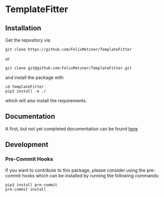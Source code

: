 # TemplateFitter

## Installation

Get the repository via
```shell
git clone https://github.com/FelixMetzner/TemplateFitter
```
or
```shell
git clone git@github.com:FelixMetzner/TemplateFitter.git
```
and install the package with
```shell
cd TemplateFitter
pip3 install -e ./
```
which will also install the requirements.

## Documentation

A first, but not yet completed documentation can be found
[here](https://templatefitter.readthedocs.io/en/latest/index.html)

## Development

### Pre-Commit Hooks

If you want to contribute to this package,
please consider using the pre-commit hooks
which can be installed by running the following commands:
```shell
pip3 install pre-commit
pre-commit install
```
